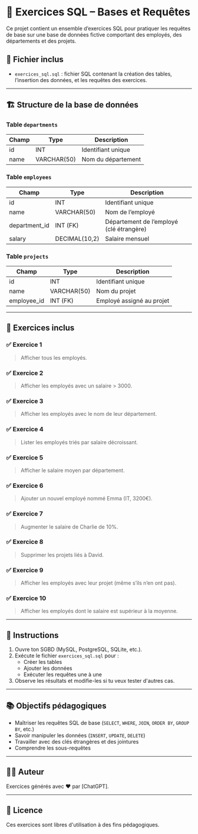 # 🧠 Exercices SQL – Bases et Requêtes

Ce projet contient un ensemble d’exercices SQL pour pratiquer les requêtes de base sur une base de données fictive comportant des employés, des départements et des projets.

## 📂 Fichier inclus

- `exercices_sql.sql` : fichier SQL contenant la création des tables, l’insertion des données, et les requêtes des exercices.

---

## 🏗️ Structure de la base de données

### Table `departments`
| Champ | Type       | Description            |
|-------|------------|------------------------|
| id    | INT        | Identifiant unique     |
| name  | VARCHAR(50)| Nom du département     |

### Table `employees`
| Champ         | Type         | Description                        |
|---------------|--------------|------------------------------------|
| id            | INT          | Identifiant unique                 |
| name          | VARCHAR(50)  | Nom de l’employé                   |
| department_id | INT (FK)     | Département de l’employé (clé étrangère) |
| salary        | DECIMAL(10,2)| Salaire mensuel                    |

### Table `projects`
| Champ       | Type         | Description                         |
|-------------|--------------|-------------------------------------|
| id          | INT          | Identifiant unique                  |
| name        | VARCHAR(50)  | Nom du projet                       |
| employee_id | INT (FK)     | Employé assigné au projet           |

---

## 📌 Exercices inclus

### ✅ Exercice 1
> Afficher tous les employés.

### ✅ Exercice 2
> Afficher les employés avec un salaire > 3000.

### ✅ Exercice 3
> Afficher les employés avec le nom de leur département.

### ✅ Exercice 4
> Lister les employés triés par salaire décroissant.

### ✅ Exercice 5
> Afficher le salaire moyen par département.

### ✅ Exercice 6
> Ajouter un nouvel employé nommé Emma (IT, 3200€).

### ✅ Exercice 7
> Augmenter le salaire de Charlie de 10%.

### ✅ Exercice 8
> Supprimer les projets liés à David.

### ✅ Exercice 9
> Afficher les employés avec leur projet (même s’ils n’en ont pas).

### ✅ Exercice 10
> Afficher les employés dont le salaire est supérieur à la moyenne.

---

## 🚀 Instructions

1. Ouvre ton SGBD (MySQL, PostgreSQL, SQLite, etc.).
2. Exécute le fichier `exercices_sql.sql` pour :
   - Créer les tables
   - Ajouter les données
   - Exécuter les requêtes une à une
3. Observe les résultats et modifie-les si tu veux tester d'autres cas.

---

## 📚 Objectifs pédagogiques

- Maîtriser les requêtes SQL de base (`SELECT`, `WHERE`, `JOIN`, `ORDER BY`, `GROUP BY`, etc.)
- Savoir manipuler les données (`INSERT`, `UPDATE`, `DELETE`)
- Travailler avec des clés étrangères et des jointures
- Comprendre les sous-requêtes

---

## 🧑‍💻 Auteur

Exercices générés avec ❤️ par [ChatGPT].

---

## 📃 Licence

Ces exercices sont libres d'utilisation à des fins pédagogiques.
